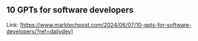 ## 10 GPTs for software developers 
Link: [https://www.marktechpost.com/2024/06/07/10-gpts-for-software-developers/?ref=dailydev]